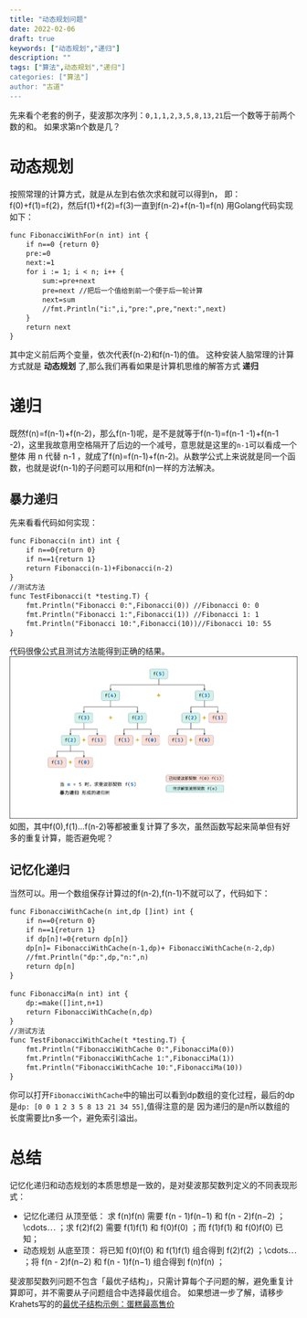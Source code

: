 ```yaml
---
title: "动态规划问题"
date: 2022-02-06
draft: true
keywords: ["动态规划","递归"]
description: ""
tags: ["算法",动态规划","递归"]
categories: ["算法"]
author: "古道" 
---
```

先来看个老套的例子，斐波那次序列：`0,1,1,2,3,5,8,13,21`后一个数等于前两个数的和。
如果求第n个数是几？
# 动态规划
按照常理的计算方式，就是从左到右依次求和就可以得到n，
即：f(0)+f(1)=f(2)，然后f(1)+f(2)=f(3)一直到f(n-2)+f(n-1)=f(n) 用Golang代码实现如下：
``` golang
func FibonacciWithFor(n int) int {
	if n==0 {return 0}
	pre:=0
	next:=1
	for i := 1; i < n; i++ {
		sum:=pre+next
		pre=next //把后一个值给到前一个便于后一轮计算
		next=sum
		//fmt.Println("i:",i,"pre:",pre,"next:",next)
	}
	return next
}
```
其中定义前后两个变量，依次代表f(n-2)和f(n-1)的值。
这种安装人脑常理的计算方式就是 **动态规划** 了,那么我们再看如果是计算机思维的解答方式 **递归**
# 递归
既然f(n)=f(n-1)+f(n-2)，那么f(n-1)呢，是不是就等于f(n-1)=f(n-1 -1)+f(n-1 -2)，这里我故意用空格隔开了后边的一个减号，意思就是这里的`n-1`可以看成一个整体
用 n 代替 n-1 ，就成了f(n)=f(n-1)+f(n-2)。从数学公式上来说就是同一个函数，也就是说f(n-1)的子问题可以用和f(n)一样的方法解决。
## 暴力递归
先来看看代码如何实现：
``` golang
func Fibonacci(n int) int {
	if n==0{return 0}
	if n==1{return 1}
	return Fibonacci(n-1)+Fibonacci(n-2)
}
//测试方法
func TestFibonacci(t *testing.T) {
	fmt.Println("Fibonacci 0:",Fibonacci(0)) //Fibonacci 0: 0
	fmt.Println("Fibonacci 1:",Fibonacci(1)) //Fibonacci 1: 1
	fmt.Println("Fibonacci 10:",Fibonacci(10))//Fibonacci 10: 55
}
```
代码很像公式且测试方法能得到正确的结果。 
![暴力递归图1](/images/fibonacci01.png)
如图，其中f(0),f(1)...f(n-2)等都被重复计算了多次，虽然函数写起来简单但有好多的重复计算，能否避免呢？
## 记忆化递归
当然可以。用一个数组保存计算过的f(n-2),f(n-1)不就可以了，代码如下：
``` golang
func FibonacciWithCache(n int,dp []int) int {
	if n==0{return 0}
	if n==1{return 1}
	if dp[n]!=0{return dp[n]}
	dp[n]= FibonacciWithCache(n-1,dp)+ FibonacciWithCache(n-2,dp)
	//fmt.Println("dp:",dp,"n:",n)
	return dp[n]
}

func FibonacciMa(n int) int {
	dp:=make([]int,n+1)
	return FibonacciWithCache(n,dp)
}
//测试方法
func TestFibonacciWithCache(t *testing.T) {
	fmt.Println("FibonacciWithCache 0:",FibonacciMa(0))
	fmt.Println("FibonacciWithCache 1:",FibonacciMa(1))
	fmt.Println("FibonacciWithCache 10:",FibonacciMa(10))
}
```
你可以打开`FibonacciWithCache`中的输出可以看到dp数组的变化过程，最后的dp是`dp: [0 0 1 2 3 5 8 13 21 34 55]`,值得注意的是
因为递归的是n所以数组的长度需要比n多一个，避免索引溢出。
# 总结
记忆化递归和动态规划的本质思想是一致的，是对斐波那契数列定义的不同表现形式：
- 记忆化递归
从顶至低： 求 f(n)f(n) 需要 f(n - 1)f(n−1) 和 f(n - 2)f(n−2) ； \cdots⋯ ；求 f(2)f(2) 需要 f(1)f(1) 和 f(0)f(0) ；而 f(1)f(1) 和 f(0)f(0) 已知；
- 动态规划 
从底至顶： 将已知 f(0)f(0) 和 f(1)f(1) 组合得到 f(2)f(2) ；\cdots⋯ ；将 f(n - 2)f(n−2) 和 f(n - 1)f(n−1) 组合得到 f(n)f(n) ；

斐波那契数列问题不包含「最优子结构」，只需计算每个子问题的解，避免重复计算即可，并不需要从子问题组合中选择最优组合。
如果想进一步了解，请移步Krahets写的的[最优子结构示例：蛋糕最高售价](https://leetcode-cn.com/leetbook/read/illustration-of-algorithm/m5zf)


